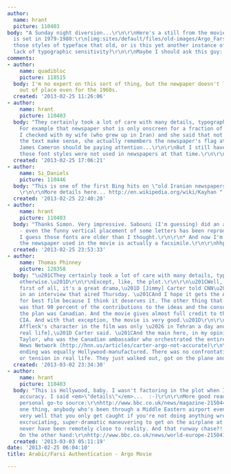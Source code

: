 ```yaml
---
author:
  name: hrant
  picture: 110403
body: "A Sunday night diversion...\r\n\r\nHere's a still from the movie Argo, which
  is set in 1979-1980:\r\n[img:sites/default/files/old-images/Argo_Farsi_still_3845.jpg]\r\n\r\nAre
  those styles of typeface that old, or is this yet another instance of Hollywood's
  lack of typographic sensitivity?\r\n\r\nMaybe I should ask this guy: http://www.imdb.com/name/nm5209647/\r\n\r\nhhp\r\n"
comments:
- author:
    name: quadibloc
    picture: 118515
  body: I'm no expert on this sort of thing, but the newpaper doesn't look strikingly
    out of place even for the 1960s.
  created: '2013-02-25 11:26:06'
- author:
    name: hrant
    picture: 110403
  body: "They certainly took a lot of care with many details, typographic and otherwise.
    For example that newspaper shot is only onscreen for a fraction of a second, but
    I checked with my wife (who grew up in Iran) and she said that not only does all
    the text make sense, she actually remembers the newspaper's flag at the top-right!
    James Cameron should be paying attention...\r\n\r\nBut I still have a feeling
    those font styles were not used in newspapers at that time.\r\n\r\nhhp\r\n"
  created: '2013-02-25 17:06:21'
- author:
    name: Si_Daniels
    picture: 110446
  body: "This is one of the first Bing hits on \"old Iranian newspapers\" -  http://www.anvari.org/iran/Pictures_of_Iran/Newspaper_Headlines_Before_the_Revolution/
    \r\n\r\nMore details here... http://en.wikipedia.org/wiki/Kayhan "
  created: '2013-02-25 22:40:20'
- author:
    name: hrant
    picture: 110403
  body: "Thanks Simon. Very impressive. Sabouni (I'm guessing) did an amazing job
    - even the funny vertical placement of some letters has been reproduced.* And
    I guess those fonts are older than I thought.\r\n\r\n* And now I'm wondering whether
    the newspaper used in the movie is actually a facsimile.\r\n\r\nhhp\r\n"
  created: '2013-02-25 23:53:33'
- author:
    name: Thomas Phinney
    picture: 128358
  body: "\u201CThey certainly took a lot of care with many details, typographic and
    otherwise.\u201D\r\n\r\nExcept, like, the plot.\r\n\r\n\u201CWell, let me say
    first of all, it's a great drama,\u201D [Jimmy] Carter told CNN\u2019s Piers Morgan
    in an interview that aired Thursday. \u201CAnd I hope it gets the Academy Award
    for best film because I think it deserves it. The other thing that I would say
    was that 90 percent of the contributions to the ideas and the consummation of
    the plan was Canadian. And the movie gives almost full credit to the American
    CIA. And with that exception, the movie is very good.\u201D\r\n\r\n\u201CBut Ben
    Affleck's character in the film was only \u2026 in Tehran a day and a half [in
    real life],\u201D Carter said. \u201CAnd the main hero, in my opinion, was Ken
    Taylor, who was the Canadian ambassador who orchestrated the entire process.\u201D\r\n\r\n\u2014History
    News Network (http://hnn.us/articles/carter-argo-not-accurate)\r\n\r\nThe movie
    ending was equally Hollywood-manufactured. There was no confrontation, suspicion
    or tension in real life. They just walked out, got on the plane and left."
  created: '2013-03-02 23:34:30'
- author:
    name: hrant
    picture: 110403
  body: "This is Hollywood, baby. I wasn't factoring in the plot when I mentioned
    accuracy. I said <em>\"details\"</em>...  :-)\r\n\r\nMore good reads, from my
    personal go-to source:\r\nhttp://www.bbc.co.uk/news/magazine-21504409\r\nhttp://www.bbc.co.uk/news/entertainment-arts-21003432\r\n\r\nFor
    one thing, anybody who's been through a Middle Eastern airport even once knows
    very well that you only get caught if you're not doing anything wrong... So that
    excruciating, super-dramatic maneuvering to get on the airplane at the end could
    never have been remotely close to reality. And that runway chase?! Gimme a break.
    On the other hand:\r\nhttp://www.bbc.co.uk/news/world-europe-21504112\r\n\r\nhhp\r\n"
  created: '2013-03-03 05:11:19'
date: '2013-02-25 06:04:10'
title: Arabic/Farsi Authentication - Argo Movie

---
```

